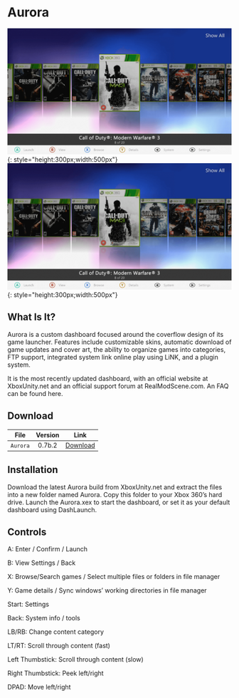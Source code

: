 # Aurora

![](assets/images/Aurora1.png){: style="height:300px;width:500px"}
![](assets/images/Aurora1.png){: style="height:300px;width:500px"}

## What Is It?

Aurora is a custom dashboard focused around the coverflow design of its game launcher. Features include customizable skins, automatic download of game updates and cover art, the ability to organize games into categories, FTP support, integrated system link online play using LiNK, and a plugin system.

It is the most recently updated dashboard, with an official website at XboxUnity.net and an official support forum at RealModScene.com. An FAQ can be found here.

## Download

| File         | Version | Link                                                                                                                           |
|--------------|:-------:|--------------------------------------------------------------------------------------------------------------------------------|
| `Aurora`     | 0.7b.2  | [Download](http://phoenix.xboxunity.net/downloads/Aurora%200.7b.2%20-%20Release%20Package.rar)                                 |

## Installation

Download the latest Aurora build from XboxUnity.net and extract the files into a new folder named Aurora. Copy this folder to your Xbox 360’s hard drive. Launch the Aurora.xex to start the dashboard, or set it as your default dashboard using DashLaunch.

## Controls

A: Enter / Confirm / Launch

B: View Settings / Back

X: Browse/Search games / Select multiple files or folders in file manager

Y: Game details / Sync windows’ working directories in file manager

Start: Settings

Back: System info / tools

LB/RB: Change content category

LT/RT: Scroll through content (fast)

Left Thumbstick: Scroll through content (slow)

Right Thumbstick: Peek left/right

DPAD: Move left/right